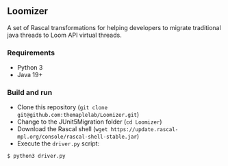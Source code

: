 ## Loomizer

A set of Rascal transformations for helping developers to migrate traditional java threads to Loom API virtual threads.

### Requirements

   * Python 3
   * Java 19+

### Build and run

   * Clone this repository (`git clone git@github.com:themaplelab/Loomizer.git`)
   * Change to the JUnit5Migration folder (`cd Loomizer`) 
   * Download the Rascal shell (`wget https://update.rascal-mpl.org/console/rascal-shell-stable.jar`)
   * Execute the `driver.py` script:

```shell
$ python3 driver.py 
```
